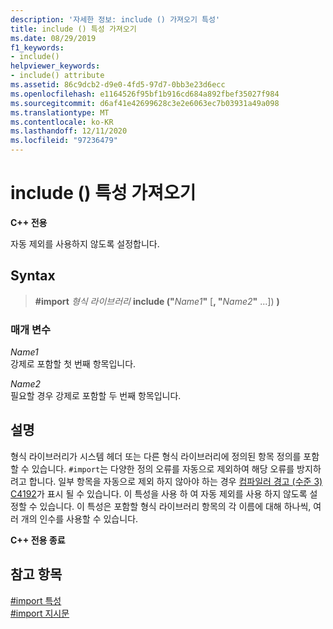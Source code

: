 ```yaml
---
description: '자세한 정보: include () 가져오기 특성'
title: include () 특성 가져오기
ms.date: 08/29/2019
f1_keywords:
- include()
helpviewer_keywords:
- include() attribute
ms.assetid: 86c9dcb2-d9e0-4fd5-97d7-0bb3e23d6ecc
ms.openlocfilehash: e1164526f95bf1b916cd684a892fbef35027f984
ms.sourcegitcommit: d6af41e42699628c3e2e6063ec7b03931a49a098
ms.translationtype: MT
ms.contentlocale: ko-KR
ms.lasthandoff: 12/11/2020
ms.locfileid: "97236479"
---
```

# <a name="include-import-attribute"></a>include () 특성 가져오기

**C++ 전용**

자동 제외를 사용하지 않도록 설정합니다.

## <a name="syntax"></a>Syntax

> **#import** *형식 라이브러리* **include ("**_Name1_**"** [__, "__*Name2*__"__ ...]) __)__

### <a name="parameters"></a>매개 변수

*Name1*\
강제로 포함할 첫 번째 항목입니다.

*Name2*\
필요할 경우 강제로 포함할 두 번째 항목입니다.

## <a name="remarks"></a>설명

형식 라이브러리가 시스템 헤더 또는 다른 형식 라이브러리에 정의된 항목 정의를 포함할 수 있습니다. `#import`는 다양한 정의 오류를 자동으로 제외하여 해당 오류를 방지하려고 합니다. 일부 항목을 자동으로 제외 하지 않아야 하는 경우 [컴파일러 경고 (수준 3) C4192](../error-messages/compiler-warnings/compiler-warning-level-3-c4192.md)가 표시 될 수 있습니다. 이 특성을 사용 하 여 자동 제외를 사용 하지 않도록 설정할 수 있습니다. 이 특성은 포함할 형식 라이브러리 항목의 각 이름에 대해 하나씩, 여러 개의 인수를 사용할 수 있습니다.

**C++ 전용 종료**

## <a name="see-also"></a>참고 항목

[#import 특성](../preprocessor/hash-import-attributes-cpp.md)\
[#import 지시문](../preprocessor/hash-import-directive-cpp.md)
